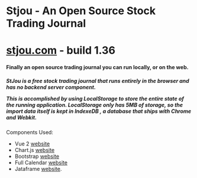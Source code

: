 # Stjou - An Open Source Stock Trading Journal

# <a href="https://stjou.com">stjou.com</a> - build 1.36

<h4>Finally an open source trading journal you can run locally, or on the web.</h4>


<h5>
StJou is a free stock trading journal that runs entirely in the browser and has no backend server component.

This is accomplished by using LocalStorage to store the entire state of the running application.  LocalStorage only has 5MB of storage, so the import data itself is kept in IndexeDB , a database that ships with Chrome and Webkit.
</h5>



Components Used:
- Vue 2 [website](https://vuejs.org/)
- Chart.js [website](https://www.chartjs.org/)
- Bootstrap [website](https://getbootstrap.com/)
- Full Calendar [website](https://fullcalendar.io/)
- Jataframe [website](https://github.com/charlie-sanders/jataframe).
